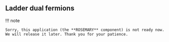 ## Ladder dual fermions

!!! note

    Sorry, this application (the **ROSEMARY** component) is not ready now. We will release it later. Thank you for your patience.